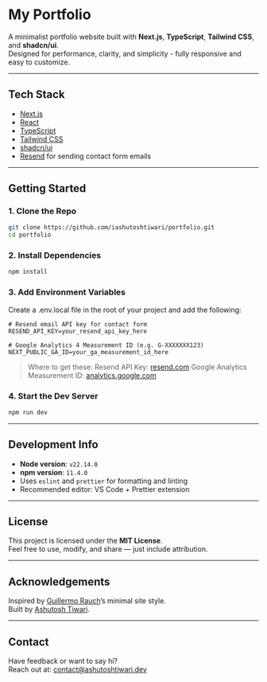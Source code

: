 # My Portfolio

A minimalist portfolio website built with **Next.js**, **TypeScript**, **Tailwind CSS**, and **shadcn/ui**.  
Designed for performance, clarity, and simplicity - fully responsive and easy to customize.

---

## Tech Stack

- [Next.js](https://nextjs.org/)
- [React](https://react.dev/)
- [TypeScript](https://www.typescriptlang.org/)
- [Tailwind CSS](https://tailwindcss.com/)
- [shadcn/ui](https://ui.shadcn.com/)
- [Resend](https://resend.com/) for sending contact form emails

---

## Getting Started

### 1. Clone the Repo

```bash
git clone https://github.com/iashutoshtiwari/portfolio.git
cd portfolio
```

### 2. Install Dependencies

```bash
npm install
```

### 3. Add Environment Variables

Create a .env.local file in the root of your project and add the following:

```env
# Resend email API key for contact form
RESEND_API_KEY=your_resend_api_key_here

# Google Analytics 4 Measurement ID (e.g. G-XXXXXXX123)
NEXT_PUBLIC_GA_ID=your_ga_measurement_id_here
```

> Where to get these:
> Resend API Key: [resend.com](https://resend.com/)
> Google Analytics Measurement ID: [analytics.google.com](https://analytics.google.com/)

### 4. Start the Dev Server

```bash
npm run dev
```

---

## Development Info

- **Node version**: `v22.14.0`
- **npm version**: `11.4.0`
- Uses `eslint` and `prettier` for formatting and linting
- Recommended editor: VS Code + Prettier extension

---

## License

This project is licensed under the **MIT License**.  
Feel free to use, modify, and share — just include attribution.

---

## Acknowledgements

Inspired by [Guillermo Rauch](https://rauchg.com/)’s minimal site style.  
Built by [Ashutosh Tiwari](https://ashutoshtiwari.dev).

---

## Contact

Have feedback or want to say hi?  
Reach out at: [contact@ashutoshtiwari.dev](mailto:contact@ashutoshtiwari.dev)
